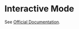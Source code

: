 # Interactive Mode

See [Official Documentation](https://docs.deepsquare.run/workflow/guides/interactive-mode).
